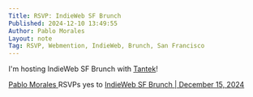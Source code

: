 ```yaml
---
Title: RSVP: IndieWeb SF Brunch 
Published: 2024-12-10 13:49:55
Author: Pablo Morales
Layout: note
Tag: RSVP, Webmention, IndieWeb, Brunch, San Francisco
---
```

I'm hosting IndieWeb SF Brunch with [Tantek](https://tantek.com/)!


<a href="https://lifeofpablo.com" class="p-author h-card">Pablo Morales </a>RSVPs <span class="p-rsvp">yes</span> to <a href="https://events.indieweb.org/2024/12/indieweb-sf-brunch-jfTJ1SbEpDTx" class="u-in-reply-to">IndieWeb SF Brunch | December 15, 2024</a>

